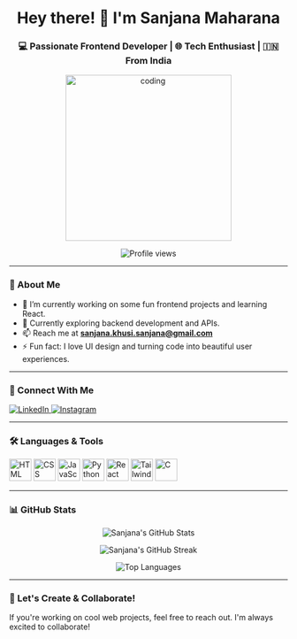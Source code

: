 <h1 align="center">Hey there! 👋 I'm Sanjana Maharana</h1>
<h3 align="center">💻 Passionate Frontend Developer | 🌐 Tech Enthusiast | 🇮🇳 From India</h3>

<p align="center">
  <img src="https://media.tenor.com/QVC1Nmb9TwUAAAAi/coding.gif" width="300" alt="coding" />
</p>

<p align="center">
  <img src="https://komarev.com/ghpvc/?username=sanjanamaharana&label=Profile%20views&color=0e75b6&style=flat" alt="Profile views" />
</p>

---

### 🌟 About Me

- 🔭 I’m currently working on some fun frontend projects and learning React.
- 🌱 Currently exploring backend development and APIs.
- 📫 Reach me at **sanjana.khusi.sanjana@gmail.com**
- ⚡ Fun fact: I love UI design and turning code into beautiful user experiences.

---

### 🤝 Connect With Me

<p align="left">
  <a href="https://www.linkedin.com/in/sanjanamaharana" target="_blank">
    <img src="https://img.shields.io/badge/LinkedIn-blue?style=for-the-badge&logo=linkedin" alt="LinkedIn" />
  </a>
  <a href="https://instagram.com/sanjana.maharana_" target="_blank">
    <img src="https://img.shields.io/badge/Instagram-E4405F?style=for-the-badge&logo=instagram&logoColor=white" alt="Instagram" />
  </a>
</p>

---

### 🛠️ Languages & Tools

<p align="left">
  <img src="https://cdn.jsdelivr.net/gh/devicons/devicon/icons/html5/html5-original.svg" width="40" alt="HTML" />
  <img src="https://cdn.jsdelivr.net/gh/devicons/devicon/icons/css3/css3-original.svg" width="40" alt="CSS" />
  <img src="https://cdn.jsdelivr.net/gh/devicons/devicon/icons/javascript/javascript-original.svg" width="40" alt="JavaScript" />
  <img src="https://cdn.jsdelivr.net/gh/devicons/devicon/icons/python/python-original.svg" width="40" alt="Python" />
  <img src="https://cdn.jsdelivr.net/gh/devicons/devicon/icons/react/react-original.svg" width="40" alt="React" />
  <img src="https://www.vectorlogo.zone/logos/tailwindcss/tailwindcss-icon.svg" width="40" alt="Tailwind CSS" />
  <img src="https://cdn.jsdelivr.net/gh/devicons/devicon/icons/c/c-original.svg" width="40" alt="C" />
</p>

---

### 📊 GitHub Stats

<p align="center">
  <img src="https://github-readme-stats.vercel.app/api?username=sanjanamaharana&show_icons=true&theme=tokyonight" alt="Sanjana's GitHub Stats" />
</p>

<p align="center">
  <img src="https://github-readme-streak-stats.herokuapp.com/?user=sanjanamaharana&theme=tokyonight" alt="Sanjana's GitHub Streak" />
</p>

<p align="center">
  <img src="https://github-readme-stats.vercel.app/api/top-langs/?username=sanjanamaharana&layout=compact&theme=tokyonight" alt="Top Languages" />
</p>

---

### 🌈 Let's Create & Collaborate!
If you're working on cool web projects, feel free to reach out. I'm always excited to collaborate!

